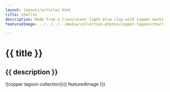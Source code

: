 ```yaml
---
layout: layouts/articles.html
title: charlie
description: Made from a translucent light blue clay with copper marbling and rose gold chains &amp; studs, these teardrop shaped babes are absolutely adorable, especially for those with a short haircut!
featuredImage: ../../../../media/collection-photos/copper-lagoon/charlie/goldenscar-featured1.jpg

---
```

# {{ title }}

## {{ description }}

![copper lagoon collection]({{ featuredImage }})